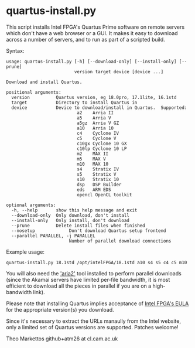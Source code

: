 # quartus-install.py

This script installs Intel FPGA's Quartus Prime software on remote servers
which don't have a web browser or a GUI.  It makes it easy to download
across a number of servers, and to run as part of a scripted build.

Syntax:
```
usage: quartus-install.py [-h] [--download-only] [--install-only] [--prune]
                          version target device [device ...]

Download and install Quartus.

positional arguments:
  version          Quartus version, eg 18.0pro, 17.1lite, 16.1std
  target           Directory to install Quartus in
  device           Device to download/install in Quartus.  Supported:
                           a2    Arria II
                           a5    Arria V
                           a5gz  Arria V GZ
                           a10   Arria 10
                           c4    Cyclone IV
                           c5    Cyclone V
                           c10gx Cyclone 10 GX
                           c10lp Cyclone 10 LP
                           m2    MAX II
                           m5    MAX V
                           m10   MAX 10
                           s4    Stratix IV
                           s5    Stratix V
                           s10   Stratix 10
                           dsp   DSP Builder
                           eds   ARM EDS
                           opencl OpenCL toolkit

optional arguments:
  -h, --help       show this help message and exit
  --download-only  Only download, don't install
  --install-only   Only install, don't download
  --prune          Delete install files when finished
  --nosetup             Don't download Quartus setup frontend
  --parallel PARALLEL, -j PARALLEL
                        Number of parallel download connections
```

Example usage:
```
quartus-install.py 18.1std /opt/intelFPGA/18.1std a10 s4 s5 c4 c5 m10
```

You will also need the ['aria2'](https://aria2.github.io/) tool installed to
perform parallel downloads (since the Akamai servers have limited per-file
bandwidth, it is most efficient to download all the pieces in parallel if
you are on a high-bandwidth link).

Please note that installing Quartus implies acceptance of [Intel FPGA's
EULA](http://fpgasoftware.intel.com/eula/) for the appropriate version(s)
you download.

Since it's necessary to extract the URLs manaully from the Intel website,
only a limited set of Quartus versions are supported.  Patches welcome!


Theo Markettos
github+atm26 at cl.cam.ac.uk
